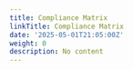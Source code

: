 ```yaml
---
title: Compliance Matrix
linkTitle: Compliance Matrix
date: '2025-05-01T21:05:00Z'
weight: 0
description: No content
---
```



